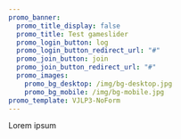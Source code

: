 ```yaml
---
promo_banner:
  promo_title_display: false
  promo_title: Test gameslider
  promo_login_button: log
  promo_login_button_redirect_url: "#"
  promo_join_button: join
  promo_join_button_redirect_url: "#"
  promo_images:
    promo_bg_desktop: /img/bg-desktop.jpg
    promo_bg_mobile: /img/bg-mobile.jpg
promo_template: VJLP3-NoForm
---
```

Lorem ipsum